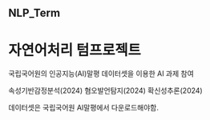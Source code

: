 ## NLP_Term

# 자연어처리 텀프로젝트 #

국립국어원의 인공지능(AI)말평 데이터셋을 이용한 AI 과제 참여

속성기반감정분석(2024)
혐오발언탐지(2024)
확신성추론(2024)

데이터셋은 국립국어원 AI말평에서 다운로드해야함.
